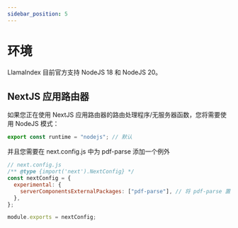 ```yaml
---
sidebar_position: 5
---
```


# 环境

LlamaIndex 目前官方支持 NodeJS 18 和 NodeJS 20。

## NextJS 应用路由器

如果您正在使用 NextJS 应用路由器的路由处理程序/无服务器函数，您将需要使用 NodeJS 模式：

```js
export const runtime = "nodejs"; // 默认
```

并且您需要在 next.config.js 中为 pdf-parse 添加一个例外

```js
// next.config.js
/** @type {import('next').NextConfig} */
const nextConfig = {
  experimental: {
    serverComponentsExternalPackages: ["pdf-parse"], // 将 pdf-parse 置于实际的 NodeJS 模式与 NextJS 应用路由器
  },
};

module.exports = nextConfig;
```
